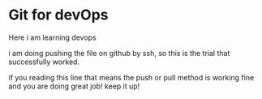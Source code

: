 # Git for devOps

Here i am learning devops

i am doing pushing the file on github by ssh, so this is the trial that successfully worked.

if you reading this line that means the push or pull method is working fine and you are doing great job!
keep it up!
